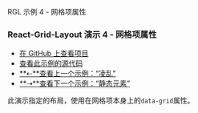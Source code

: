 RGL 示例 4 - 网格项属性

### React-Grid-Layout 演示 4 - 网格项属性

- [在 GitHub 上查看项目](https://github.com/STRML/react-grid-layout)
- [查看此示例的源代码](https://github.com/STRML/react-grid-layout/blob/master/test/examples/4-grid-property.jsx)
- [**⇠**查看上一个示例：“凌乱”](3-messy.html)
- [**⇢**查看下一个示例：“静态元素”](5-static-elements.html)

此演示指定的布局，使用在网格项本身上的`data-grid`属性。
